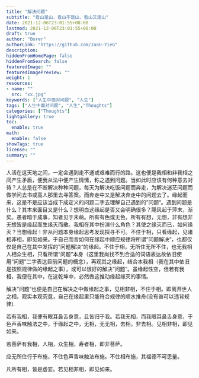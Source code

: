 ```yaml
---
title: "解决问题"
subtitle: "看山是山，看山不是山，看山又是山"
date: 2021-12-06T23:01:55+08:00
lastmod: 2021-12-06T23:01:55+08:00
draft: true
author: "Borer"
authorLink: "https://github.com/JanU-YieG"
description:
hiddenFromHomePage: false
hiddenFromSearch: false
featuredImage: ""
featuredImagePreview: ""
weight: 1
resources:
- name: ""
  src: "xx.jpg"
keywords: ["人生中面对问题", "人生"]
tags: ["人生中面对问题", "人生","Thoughts"]
categories: ["Thoughts"]
lightgallery: true
toc:
  enable: true
math:
  enable: false
showTags: true
license: ""
summary: ""
---
```


人活在这天地之间，一定会遇到走不通或艰难而行的路。这也便是我相和非我相之间产生矛盾，便我从法中便产生情愫，称之遇到问题。当如此时应该有何种意去对待？人总是在不断解决种种问题，每天为解决吃饭问题而奔走，为解决迷茫问题而做学问去书或高人那里去寻答案。而奔走中又是解决奔走中的问题去了。缘起而来，这是不是应该当成下成定义的问题二字去理解自己遇到的”问题“。遇到问题是什么？其本来面目又是什么？想明白这缘起是否又会明确很多？飓风起于萍末，渐矣。愚者暗于成事，知者见于未萌。所有有色或无色，所有有想，无想，非有想非无想皆是缘起而生缘灭而散。我相在其中扮演什么角色？其使之缘灭而已，如何缘灭？当想缘起！非从问题本身缘起思考发现探寻不可。不住于相，只看缘起，见诸相非相，即见如来。于自己而言如何在缘起中顺应规律将所谓”问题解决“，也都仅仅是自己在其中发挥的”问题解决“的缘起。不住于相，无所住无所不住，也无我相人相众生相，只看所谓“问题”本身（这里我尚找不到合适的词语表达故依旧使用“问题”二字表达目前问题的概念），再观其之缘起，结合本我相（我在其中依旧是按照规律做的缘起之事），或可以很好的解决”问题“。虽缘起性空，但若有我相，我便在其中，在这乾坤中，必然做这推动缘起缘灭的事情。

解决”问题“也便是自己在解决之中做缘起之事，见相非相，不住于相。即离开世人之相，观实本观究竟，自己在缘起里只能符合规律的顺水推舟(没有谁可以违背规律).

若有我相，我便有眼耳鼻舌身意，且皆归于我。若我无相，而我眼耳鼻舌身意，于色声香味触法之中，于缘起之中，无相，无无相，去相，非去相。见相非相，即见如来。

若菩萨有我相，人相，众生相，寿者相，即非菩萨。

应无所住行于布施，不住色声香味触法布施。不住相布施，其福德不可思量。

凡所有相，皆是虚妄。若见相非相，即见如来。
